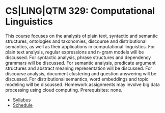 CS|LING|QTM 329: Computational Linguistics
=====

This course focuses on the analysis of plain text, syntactic and semantic structures, ontologies and taxonomies, discourse and distributional semantics, as well as their applications in computational linguistics.
For plain text analysis, regular expressions and n-gram models will be discussed.
For syntactic analysis, phrase structures and dependency grammars will be discussed.
For semantic analysis, predicate argument structures and abstract meaning representation will be discussed.
For discourse analysis, document clustering and question answering will be discussed.
For distributional semantics, word embeddings and topic modeling will be discussed.
Homework assignments may involve big data processing using cloud computing. Prerequisites: none.

* [Syllabus](../../wiki/Syllabus)
* [Schedule](../../wiki/Schedule)
